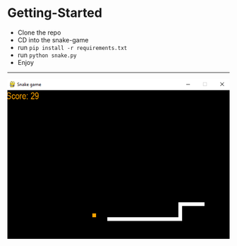 
# Getting-Started
- Clone the repo
- CD into the snake-game
- run `pip install -r requirements.txt`
- run `python snake.py`
- Enjoy

---

<p align = "left">
    <img src="snakegame.PNG" alt="snake game image">
</p>
